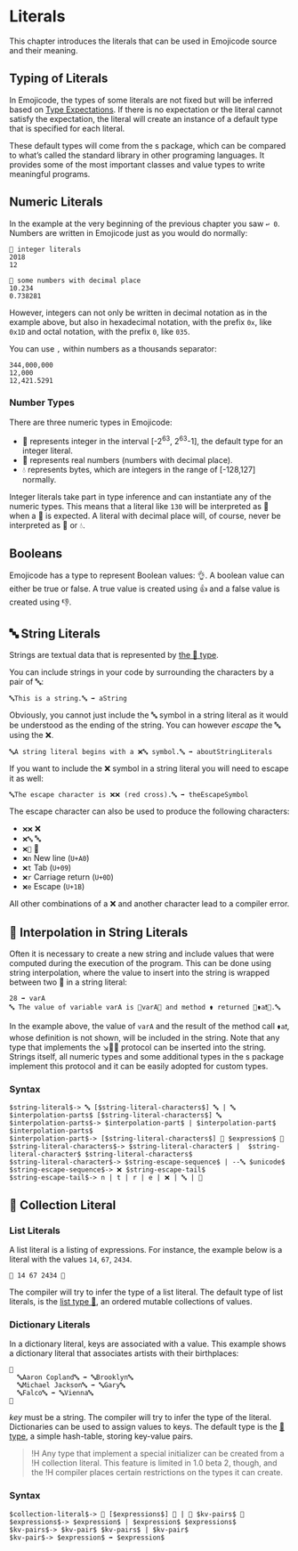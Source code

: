 # Literals

This chapter introduces the literals that can be used in Emojicode
source and their meaning.

## Typing of Literals

In Emojicode, the types of some literals are not fixed but will be inferred
based on [Type Expectations](types.html#type-expectations). If there is no
expectation or the literal cannot satisfy the expectation, the literal will
create an instance of a default type that is specified for each literal.

These default types will come from the s package, which can be compared to
what’s called the standard library in other programing languages. It provides
some of the most important classes and value types to write meaningful programs.

## Numeric Literals

In the example at the very beginning of the previous chapter you saw `↩️ 0`.
Numbers are written in Emojicode just as you would do normally:

```
💭 integer literals
2018
12

💭 some numbers with decimal place
10.234
0.738281
```

However, integers can not only be written in decimal notation as in the example
above, but also in hexadecimal notation, with the prefix `0x`, like `0x1D`
and octal notation, with the prefix `0`, like `035`.

You can use `,` within numbers as a thousands separator:

```
344,000,000
12,000
12,421.5291
```

### Number Types

There are three numeric types in Emojicode:

- 🔢 represents integer in the interval [-2<sup>63</sup>,
2<sup>63</sup>-1], the default type for an integer literal.
- 💯 represents real numbers (numbers with decimal place).
- 💧 represents bytes, which are integers in the range of [-128,127] normally.

Integer literals take part in type inference and can instantiate any of the
numeric types. This means that a literal like `130` will be interpreted as 💯
when a 💯 is expected. A literal with decimal place will, of course, never be
interpreted as 🔢 or 💧.

## Booleans

Emojicode has a type to represent Boolean values: 👌. A boolean value can either
be true or false. A true value is created using 👍 and a false value is created
using 👎.


## 🔤 String Literals

Strings are textual data that is represented by [the 🔡 type](../packages/s/1f521.html).

You can include strings in your code by surrounding the characters by a pair of
🔤:

```
🔤This is a string.🔤 ➡️ aString
```

Obviously, you cannot just include the 🔤 symbol in a string literal as it would
be understood as the ending of the string. You can however *escape* the 🔤 using
the ❌.

```
🔤A string literal begins with a ❌🔤 symbol.🔤 ➡️ aboutStringLiterals
```

If you want to include the ❌ symbol in a string literal you will need to escape
it as well:

```
🔤The escape character is ❌❌ (red cross).🔤 ➡️ theEscapeSymbol
```

The escape character can also be used to produce the following characters:

- `❌❌` ❌
- `❌🔤` 🔤
- `❌🧲` 🧲
- `❌n` New line (`U+A0`)
- `❌t` Tab (`U+09`)
- `❌r` Carriage return (`U+0D`)
- `❌e` Escape (`U+1B`)

All other combinations of a ❌ and another character lead to a compiler error.

## 🧲 Interpolation in String Literals

Often it is necessary to create a new string and include values that were
computed during the execution of the program. This can be done using string
interpolation, where the value to insert into the string is wrapped between two
🧲 in a string literal:

```
28 ➡️ varA
🔤 The value of variable varA is 🧲varA🧲 and method ⚱️ returned 🧲⚱️a❗️🧲.🔤
```

In the example above, the value of `varA` and the result of the method call
`⚱️a❗️`, whose definition is not shown, will be included in the string. Note
that any type that implements the ↘️🔸🔡 protocol can be inserted into the
string. Strings itself, all numeric types and some additional types in the s
package implement this protocol and it can be easily adopted for custom types.

### Syntax

```syntax
$string-literal$-> 🔤 [$string-literal-characters$] 🔤 | 🔤 $interpolation-parts$ [$string-literal-characters$] 🔤
$interpolation-parts$-> $interpolation-part$ | $interpolation-part$ $interpolation-parts$
$interpolation-part$-> [$string-literal-characters$] 🧲 $expression$ 🧲
$string-literal-characters$-> $string-literal-character$ |  $string-literal-character$ $string-literal-characters$
$string-literal-character$-> $string-escape-sequence$ | --🔤 $unicode$
$string-escape-sequence$-> ❌ $string-escape-tail$
$string-escape-tail$-> n | t | r | e | ❌ | 🔤 | 🧲
```

## 🍿 Collection Literal

### List Literals

A list literal is a listing of expressions. For instance, the example below
is a literal with the values `14`, `67`, `2434`.

```
🍿 14 67 2434 🍆
```

The compiler will try to infer the type of a list literal. The default type
of list literals, is the [list type 🍨](../packages/s/1f368.html), an ordered
mutable collections of values.

### Dictionary Literals

In a dictionary literal, keys are associated with a value. This example shows a
dictionary literal that associates artists with their birthplaces:

```
🍿
  🔤Aaron Copland🔤 ➡️ 🔤Brooklyn🔤
  🔤Michael Jackson🔤 ➡️ 🔤Gary🔤
  🔤Falco🔤 ➡️ 🔤Vienna🔤
🍆
```

*key* must be a string. The compiler will try to infer the type of the literal.
Dictionaries can be used to assign values to keys. The default type is
the [🍯 type](../packages/s/1f36f.html), a simple hash-table, storing key-value
pairs.

>!H Any type that implement a special initializer can be created from a
>!H collection literal. This feature is limited in 1.0 beta 2, though, and the
>!H compiler places certain restrictions on the types it can create.

### Syntax

```syntax
$collection-literal$-> 🍿 [$expressions$] 🍆 | 🍿 $kv-pairs$ 🍆
$expressions$-> $expression$ | $expression$ $expressions$
$kv-pairs$-> $kv-pair$ $kv-pairs$ | $kv-pair$
$kv-pair$-> $expression$ ➡️ $expression$
```
